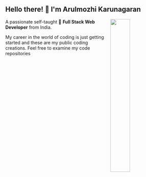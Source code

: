 ## Hello there! 👋 I'm Arulmozhi Karunagaran


 <img src="https://github.com/Arulsaru/Arulsaru/assets/120626716/c336453c-418b-4318-9e4e-0d0f9991faee" width="35%" align="right" loop="infinite">

A passionate self-taught 🚀 **Full Stack Web Developer** from India. 

My career in the world of coding is just getting started and these are my public coding creations. 
Feel free to examine my code repositories
